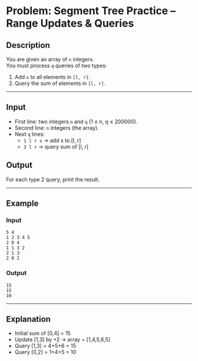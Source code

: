 # Problem: Segment Tree Practice – Range Updates & Queries

## Description
You are given an array of `n` integers.  
You must process `q` queries of two types:  
1. Add `x` to all elements in `[l, r]`.  
2. Query the sum of elements in `[l, r]`.  

---

## Input
- First line: two integers `n` and `q` (1 ≤ n, q ≤ 200000).  
- Second line: `n` integers (the array).  
- Next `q` lines:  
  - `1 l r x` → add x to [l, r]  
  - `2 l r` → query sum of [l, r]

## Output
For each type 2 query, print the result.

---

## Example

### Input
```
5 4
1 2 3 4 5
2 0 4
1 1 3 2
2 1 3
2 0 2
```

### Output
```
15
15
10
```

---

## Explanation
- Initial sum of [0,4] = 15  
- Update [1,3] by +2 → array = [1,4,5,6,5]  
- Query [1,3] = 4+5+6 = 15  
- Query [0,2] = 1+4+5 = 10  
